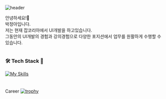 ![header](https://capsule-render.vercel.app/api?type=waving&color=0:ec99b4,100:9ad7ec&height=180&section=header&text=박정아&desc=UI%20Developer%20and%20Teacher&fontSize=32&animation=twinkling&fontColor=ffffff&fontAlign=88&fontAlignY=35&descAlign=80&descAlignY=50)


안녕하세요!🤗 <br/>
박정아입니다. <br/>
저는 현재 잡코리아에서 UI개발을 하고있습니다.<br>
그동안의 UI개발의 경험과 강의경험으로 다양한 포지션에서 업무를 원활하게 수행할 수 있습니다. 

# 
### 🛠 Tech Stack 🔨
[![My Skills](https://skillicons.dev/icons?i=js,html,css,scss,threejs,vue,react,webpack,nodejs,aws)](https://skillicons.dev)

<!--
![JavaScript](https://img.shields.io/badge/JavaScript-F7DF1E.svg?&style=for-the-badge&logo=JavaScript&logoColor=white)
![HTML5](https://img.shields.io/badge/HTML5-E34F26.svg?&style=for-the-badge&logo=HTML5&logoColor=white)
![CSS3](https://img.shields.io/badge/CSS3-1572B6.svg?&style=for-the-badge&logo=CSS3&logoColor=white) 
![threejs](https://img.shields.io/badge/threejs-000000.svg?&style=for-the-badge&logo=threedotjs&logoColor=white)
![sass](https://img.shields.io/badge/sass-CC6699.svg?&style=for-the-badge&logo=sass&logoColor=white) <br>
![vue](https://img.shields.io/badge/vue-4FC08D.svg?&style=for-the-badge&logo=vuedotjs&logoColor=white)
![react](https://img.shields.io/badge/react-61DAFB.svg?&style=for-the-badge&logo=react&logoColor=white)
![webpack](https://img.shields.io/badge/webpack-8DD6F9.svg?&style=for-the-badge&logo=webpack&logoColor=white)
![nodejs](https://img.shields.io/badge/nodejs-339933.svg?&style=for-the-badge&logo=nodedotjs&logoColor=white)
![amazonaws](https://img.shields.io/badge/amazonaws-232F3E.svg?&style=for-the-badge&logo=amazonaws&logoColor=white) -->

#
Career
  [![trophy](https://github-profile-trophy.vercel.app/?username=anniep8911&row=1)](https://github.com/ryo-ma/github-profile-trophy)
  
  
 #

<!--
![Anurag's GitHub stats](https://github-readme-stats.vercel.app/api?username=anniep8911&theme=moltack&show_icons=true) <br/>
![Top Langs](https://github-readme-stats.vercel.app/api/top-langs/?username=anniep8911&layout=compact&theme=moltack)
-->
 
